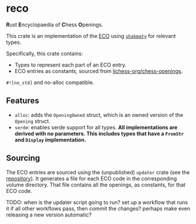 # reco
**R**ust **E**ncyclopaedia of **C**hess **O**penings.

This crate is an implementation of the [ECO](https://en.wikipedia.org/wiki/Encyclopaedia_of_Chess_Openings) using [`shakmaty`](https://crates.io/crates/shakmaty) for relevant types.

Specifically, this crate contains:
- Types to represent each part of an ECO entry.
- ECO entries as constants, sourced from [lichess-org/chess-openings](https://github.com/lichess-org/chess-openings).

`#![no_std]` and no-alloc compatible.

## Features
- `alloc`: adds the `OpeningOwned` struct, which is an owned version of the `Opening` struct.
- `serde`: enables serde support for all types. **All implementations are derived with no parameters. This includes types that have a `FromStr` and `Display` implementation.**

## Sourcing
The ECO entries are sourced using the (unpublished) `updater` crate (see the [repository](https://github.com/tigerros/reco)).
It generates a file for each ECO code in the corresponding volume directory.
That file contains all the openings, as constants, for that ECO code.

TODO: when is the updater script going to run? set up a workflow that runs it if all other workflows pass, then commit the changes? perhaps make even releasing a new version automatic?